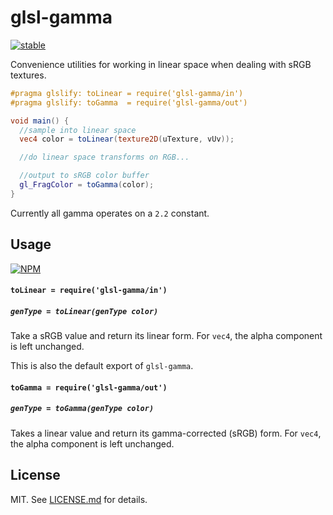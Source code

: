 # glsl-gamma

[![stable](http://badges.github.io/stability-badges/dist/stable.svg)](http://github.com/badges/stability-badges)

Convenience utilities for working in linear space when dealing with sRGB textures.

```glsl
#pragma glslify: toLinear = require('glsl-gamma/in')
#pragma glslify: toGamma  = require('glsl-gamma/out')

void main() {
  //sample into linear space
  vec4 color = toLinear(texture2D(uTexture, vUv));

  //do linear space transforms on RGB...

  //output to sRGB color buffer
  gl_FragColor = toGamma(color);
}
```

Currently all gamma operates on a `2.2` constant.

## Usage

[![NPM](https://nodei.co/npm/glsl-gamma.png)](https://nodei.co/npm/glsl-gamma/)

#### `toLinear = require('glsl-gamma/in')`
##### `genType = toLinear(genType color)`

Take a sRGB value and return its linear form. For `vec4`, the alpha component is left unchanged.

This is also the default export of `glsl-gamma`.

#### `toGamma = require('glsl-gamma/out')`
##### `genType = toGamma(genType color)`

Takes a linear value and return its gamma-corrected (sRGB) form. For `vec4`, the alpha component is left unchanged.

## License

MIT. See [LICENSE.md](http://github.com/stackgl/glsl-gamma/blob/master/LICENSE.md) for details.

